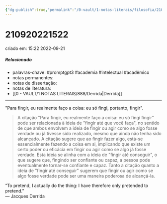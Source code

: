 ```yaml
---
{"dg-publish":true,"permalink":"/0-vault/1-notas-literais/filosofia/210920221522/","tags":["promptgpt3","academia","intelectual","acadêmico"],"dgHomeLink":true,"dgShowLocalGraph":true,"dgShowFileTree":true,"dgEnableSearch":true}
---
```


# 210920221522
criado em: 15:22 2022-09-21

##### Relacionado
- palavras-chave: #promptgpt3 #academia #intelectual #acadêmico 
- notas permanentes: 
- notas de dissertação:
- notas de literatura: 
- [[0 - VAULT/1 NOTAS LITERAIS/888/Derrida\|Derrida]]

---
"Para fingir, eu realmente faço a coisa: eu só fingi, portanto, fingir".  

>A citação "Para fingir, eu realmente faço a coisa: eu só fingi fingir" pode ser relacionada à ideia de "fingir até que você faça", no sentido de que ambos envolvem a ideia de fingir ou agir como se algo fosse verdade ou já tivesse sido realizado, mesmo que ainda não tenha sido alcançado. A citação sugere que ao fingir fazer algo, está-se essencialmente fazendo a coisa em si, implicando que existe um certo poder ou eficácia em fingir ou agir como se algo já fosse verdade. Esta ideia se alinha com a ideia de "fingir até conseguir", o que sugere que, fingindo ser confiante ou capaz, a pessoa pode eventualmente tornar-se confiante e capaz. Tanto a citação quanto a ideia de "fingir até conseguir" sugerem que fingir ou agir como se algo fosse verdade pode ser uma maneira poderosa de alcançá-la.


“To pretend, I actually do the thing: I have therefore only pretended to pretend.”  
― Jacques Derrida
